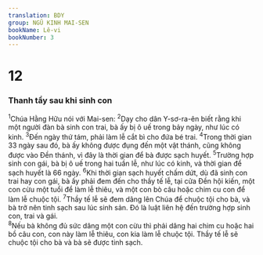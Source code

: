 ```yaml
---
translation: BDY
group: NGŨ KINH MAI-SEN
bookName: Lê-vi 
bookNumber: 3
---
```


<div class="title"><h1>12</h1><h3>Thanh tẩy sau khi sinh con</h3></div>
<span class="verse le_12_1"><sup>1</sup>Chúa Hằng Hữu nói với Mai-sen: </span>
<span class="verse le_12_2"><sup>2</sup>Dạy cho dân Y-sơ-ra-ên biết rằng khi một người đàn bà sinh con trai, bà ấy bị ô uế trong bảy ngày, như lúc có kinh. </span>
<span class="verse le_12_3"><sup>3</sup>Đến ngày thứ tám, phải làm lễ cắt bì cho đứa bé trai. </span>
<span class="verse le_12_4"><sup>4</sup>Trong thời gian 33 ngày sau đó, bà ấy không được đụng đến một vật thánh, cũng không được vào Đền thánh, vì đây là thời gian để bà được sạch huyết. </span>
<span class="verse le_12_5"><sup>5</sup>Trường hợp sinh con gái, bà bị ô uế trong hai tuần lễ, như lúc có kinh, và thời gian để sạch huyết là 66 ngày. </span>
<span class="verse le_12_6"><sup>6</sup>Khi thời gian sạch huyết chấm dứt, dù đã sinh con trai hay con gái, bà ấy phải đem đến cho thầy tế lễ, tại cửa Đền hội kiến, một con cừu một tuổi để làm lễ thiêu, và một con bò câu hoặc chim cu con để làm lễ chuộc tội. </span>
<span class="verse le_12_7"><sup>7</sup>Thầy tế lễ sẽ đem dâng lên Chúa để chuộc tội cho bà, và bà trở nên tinh sạch sau lúc sinh sản. Đó là luật liên hệ đến trường hợp sinh con, trai và gái.<br/></span>
<span class="verse le_12_8"><sup>8</sup>Nếu bà không đủ sức dâng một con cừu thì phải dâng hai chim cu hoặc hai bồ câu con, con này làm lễ thiêu, con kia làm lễ chuộc tội. Thầy tế lễ sẽ chuộc tội cho bà và bà sẽ được tinh sạch.</span>
